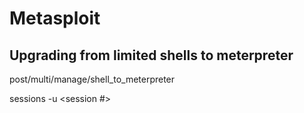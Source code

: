 
# Metasploit 

## Upgrading from limited shells to meterpreter

  post/multi/manage/shell_to_meterpreter
  
  sessions -u <session #>
